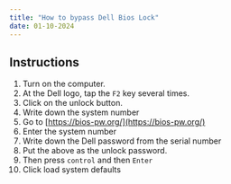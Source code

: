 ```yaml
---
title: "How to bypass Dell Bios Lock"
date: 01-10-2024
---
```


## Instructions

1. Turn on the computer.
2. At the Dell logo, tap the `F2` key several times.
3. Click on the unlock button. 
4. Write down the system number
5. Go to [https://bios-pw.org/](https://bios-pw.org/)
6. Enter the system number
7. Write down the Dell password from the serial number
8. Put the above as the unlock password.
9. Then press `control` and then `Enter`
10. Click load system defaults
